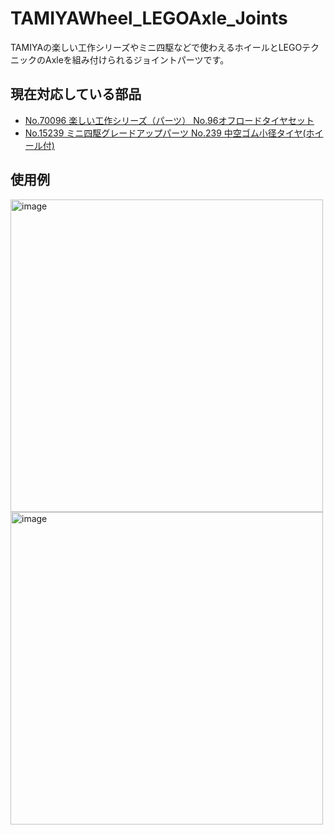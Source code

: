 # TAMIYAWheel_LEGOAxle_Joints
TAMIYAの楽しい工作シリーズやミニ四駆などで使わえるホイールとLEGOテクニックのAxleを組み付けられるジョイントパーツです。

## 現在対応している部品
- [No.70096 楽しい工作シリーズ（パーツ） No.96オフロードタイヤセット](https://www.tamiya.com/japan/products/70096/index.html)
- [No.15239 ミニ四駆グレードアップパーツ No.239 中空ゴム小径タイヤ(ホイール付)](https://www.tamiya.com/japan/products/15239/index.html)


## 使用例

<div>
  <img width="500" alt="image" src="https://github.com/henjin0/TAMIYAWheel_LEGOAxle_Joints/assets/6815823/46a789c9-f325-4bf0-9186-351b1fc3f81a">
</div>

<div>
  <img width="500" alt="image" src="https://github.com/henjin0/TAMIYAWheel_LEGOAxle_Joints/assets/6815823/bee27f42-652f-4386-b455-983d76cba6e2">
</div>



